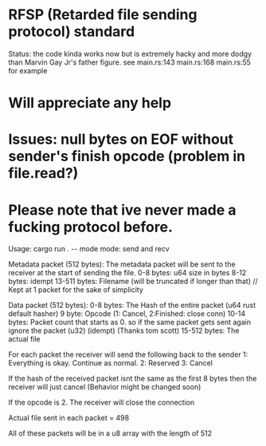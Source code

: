 # RFSP (Retarded file sending protocol) standard

Status: the code kinda works now but is extremely hacky and more dodgy than Marvin Gay Jr's father figure. see 
main.rs:143 
main.rs:168
main.rs:55
for example

# Will appreciate any help

# Issues: null bytes on EOF without sender's finish opcode (problem in file.read?)

# Please note that ive never made a fucking protocol before.

Usage: cargo run . -- mode
mode: send and recv

Metadata packet (512 bytes):
The metadata packet will be sent to the receiver at the start of sending the file.
0-8 bytes: u64 size in bytes
8-12 bytes: idempt
13-511 bytes: Filename (will be truncated if longer than that) // Kept at 1 packet for the sake of simplicity


Data packet (512 bytes):
0-8 bytes: The Hash of the entire packet (u64 rust default hasher) 
9 byte: Opcode (1: Cancel, 2:Finished: close conn)
10-14 bytes: Packet count that starts as 0. so if the same packet gets sent again ignore the packet (u32) (idempt) (Thanks tom scott)
15-512 bytes: The actual file

For each packet the receiver will send the following back to the sender
1: Everything is okay. Continue as normal. 2: Reserved 3: Cancel

If the hash of the received packet isnt the same as the first 8 bytes then the receiver will just cancel (Behavior might be changed soon)

If the opcode is 2. The receiver will close the connection


Actual file sent in each packet = 498

All of these packets will be in a u8 array with the length of 512
